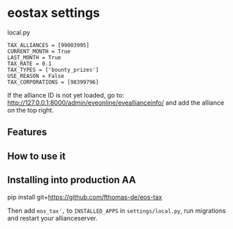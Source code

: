 # eostax settings
local.py

```
TAX_ALLIANCES = [99003995]
CURRENT_MONTH = True
LAST_MONTH = True
TAX_RATE = 0.1
TAX_TYPES = ['bounty_prizes']
USE_REASON = False
TAX_CORPORATIONS = [98399796]
```

If the alliance ID is not yet loaded, go to:
http://127.0.0.1:8000/admin/eveonline/eveallianceinfo/ and add the alliance on the top right.


## Features

## How to use it

## Installing into production AA
pip install git+https://github.com/fthomas-de/eos-tax


Then add `eos_tax',` to `INSTALLED_APPS` in `settings/local.py`, run migrations and restart your allianceserver.